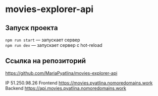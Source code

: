# movies-explorer-api

## Запуск проекта

`npm run start` — запускает сервер  
`npm run dev` — запускает сервер с hot-reload

## Ссылка на репозиторий

https://github.com/MariaPyatlina/movies-explorer-api

IP 51.250.98.26
Frontend https://movies.pyatlina.nomoredomains.work
Backend https://api.movies.pyatlina.nomoredomains.work
